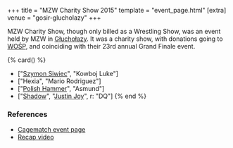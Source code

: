 +++
title = "MZW Charity Show 2015"
template = "event_page.html"
[extra]
venue = "gosir-glucholazy"
+++

MZW Charity Show, though only billed as a Wrestling Show, was an event held by MZW in [Głuchołazy](@/v/gosir-glucholazy.md). It was a charity show, with donations going to [WOŚP][wosp], and coinciding with their 23rd annual Grand Finale event.

{% card() %}
- ["[Szymon Siwiec](@/w/szymon-siwiec.md)", "Kowboj Luke"]
- ["Hexia", "Mario Rodriguez"]
- ["[Polish Hammer](@/w/jedrus-bulecka.md)", "Asmund"]
- ["[Shadow](@/w/shadow.md)", "[Justin Joy](@/w/justin-joy.md)", r: "DQ"]
{% end %}

### References

* [Cagematch event page](https://www.cagematch.net/?id=1&nr=153092)
* [Recap video](https://youtu.be/R_abTj1_mGc)

[wosp]: https://en.wikipedia.org/wiki/Great_Orchestra_of_Christmas_Charity
